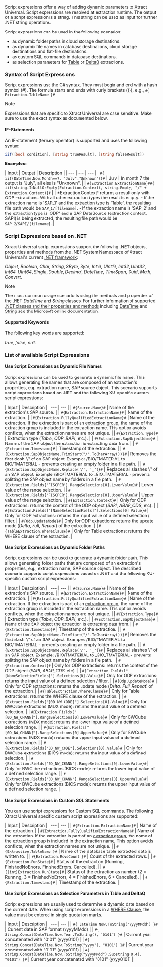 Script expressions offer a way of adding dynamic parameters to Xtract Universal. Script expressions are resolved at extraction runtime. The output of a script expression is a string. This string can be used as input for further .NET string operations.

Script expressions can be used in the following scenarios:

- as dynamic folder paths in cloud storage destinations.
- as dynamic file names in database destinations, cloud storage destinations and flat-file destinations.
- as custom SQL commands in database destinations.
- as selection parameters for [Table](../../table/where-clause/#script-expressions) or [DeltaQ](../../deltaq/selections/#script-expressions-for-deltaq) extractions.

### Syntax of Script Expressions

Script expressions use the C# syntax. They must begin and end with a hash symbol (#). The formula starts and ends with curly brackets ({}), e.g., `#{ Extraction.TableName }#`

Note

Expressions that are specific to Xtract Universal are case sensitive. Make sure to use the exact syntax as documented below.

#### IF-Statements

An IF-statement (ternary operator) is supported and uses the following syntax:

```c#
iif([bool condition], [string trueResult], [string falseResult])

```

**Examples:**

| Input | Output | Description | | --- | --- | --- | | `#{ iif(DateTime.Now.Month==7, "July","Unknown")}#` | July | In month 7 the output is "July", all else is "Unknown". | | `#{Extraction.ExtractionName}##{ iif(string.IsNullOrEmpty(Extraction.Context), string.Empty, "/" + Extraction.Context)}#` | | \*Extraction.Context\* returns a result only with ODP extractions. With all other extraction types the result is empty. - If the extraction name is 'SAP_1' and the extraction type is 'Table', the resulting file path would be `SAP_1/[filename]`. - If the extraction name is 'SAP_2' and the extraction type is 'ODP' and a SAP DataSource (extraction context: SAPI) is being extracted, the resulting file path would be `SAP_2/SAPI/[filename]`. |

### Script Expressions based on .NET

Xtract Universal script expressions support the following .NET objects, properties and methods from the .NET System Namespace of Xtract Universal's current [.NET framework](../../setup/requirements/#other-applications-and-frameworks):

*Object*, *Boolean*, *Char*, *String*, *SByte*, *Byte*, *Int16*, *UInt16*, *Int32*, *UInt32*, *Int64*, *UInt64*, *Single*, *Double*, *Decimal*, *DateTime*, *TimeSpan*, *Guid*, *Math*, *Convert*.

Note

The most common usage scenario is using the methods and properties of the .NET *DateTime* and *String* classes. For further information of supported [.NET classes and their properties and methods](https://docs.microsoft.com/en-us/dotnet/api/system?redirectedfrom=MSDN&view=netframework-4.7.2) including [DateTime](https://docs.microsoft.com/en-us/dotnet/api/system.datetime?view=net-5.0) and [String](https://docs.microsoft.com/en-us/dotnet/api/system.string?view=netframework-4.7.2) see the Microsoft online documentation.

#### Supported Keywords

The following key words are supported:

*true*, *false*, *null*.

### List of available Script Expressions

#### Use Script Expressions as Dynamic File Names

Script expressions can be used to generate a dynamic file name. This allows generating file names that are composed of an extraction's properties, e.g. extraction name, SAP source object. This scenario supports script expressions based on .NET and the following XU-specific custom script expressions:

| Input | Description | | --- | --- | | `#{Source.Name}#` | Name of the extraction's SAP source. | | `#{Extraction.ExtractionName}#` | Name of the extraction. | | `#{Extraction.FullyQualifiedExtractionName}#` | Name of the extraction. If the extraction is part of an [extraction group](../../organize-extractions/), the name of the extraction group is included in the extraction name. This option avoids conflicts, when the extraction names are not unique. | | `#{Extraction.Type}#` | Extraction type (*Table*, *ODP*, *BAPI*, etc.). | | `#{Extraction.SapObjectName}#` | Name of the SAP object the extraction is extracting data from. | | `#{Extraction.Timestamp}#` | Timestamp of the extraction. | | `#{Extraction.SapObjectName.TrimStart("/".ToCharArray())}#` | Removes the first slash '/' of an SAP object. Example: /BIO/TMATERIAL to BIO/TMATERIAL - prevents creating an empty folder in a file path. | | `#{Extraction.SapObjectName.Replace('/', '_')}#` | Replaces all slashes '/' of an SAP object. Example /BIO/TMATERIAL to \_BIO_TMATERIAL - prevents splitting the SAP object name by folders in a file path. | | `#{Extraction.Fields["FISCPER"].RangeSelections[0].LowerValue}#` | Lower value of the range selection. | | `#{Extraction.Fields["FISCPER"].RangeSelections[0].UpperValue}#` | Upper value of the range selection. | | `#{Extraction.Context}#` | Only for ODP extractions: returns the context of the ODP object (*SAPI*, *ABAP_CDS*, etc). | | `#{Extraction.Fields["[NameSelectionFiels]"].Selections[0].Value}#` | Only for ODP extractions: returns the input value of a defined selection / filter. | | `#{Odp.UpdateMode}#` | Only for ODP extractions: returns the update mode (*Delta*, *Full*, *Repeat*) of the extraction. | | `#{TableExtraction.WhereClause}#` | Only for Table extractions: returns the WHERE clause of the extraction. |

#### Use Script Expressions as Dynamic Folder Paths

Script expressions can be used to generate a dynamic folder path. This allows generating folder paths that are composed of an extraction's properties, e.g., extraction name, SAP source object. The described scenario supports script expressions based on .NET and the following XU-specific custom script expressions:

| Input | Description | | --- | --- | | `#{Source.Name}#` | Name of the extraction's SAP source. | | `#{Extraction.ExtractionName}#` | Name of the extraction. | | `#{Extraction.FullyQualifiedExtractionName}#` | Name of the extraction. If the extraction is part of an [extraction group](../../organize-extractions/), the name of the extraction group is included in the extraction name. This option avoids conflicts, when the extraction names are not unique. | | `#{Extraction.Type}#` | Extraction type (*Table*, *ODP*, *BAPI*, etc.). | | `#{Extraction.SapObjectName}#` | Name of the SAP object the extraction is extracting data from. | | `#{Extraction.Timestamp}#` | Timestamp of the extraction. | | `#{Extraction.SapObjectName.TrimStart("/".ToCharArray())}#` | Removes the first slash '/' of an SAP object. Example: /BIO/TMATERIAL to BIO/TMATERIAL - prevents creating an empty folder in a file path. | | `#{Extraction.SapObjectName.Replace('/', '_')}#` | Replaces all slashes '/' of an SAP object. Example: /BIO/TMATERIAL to \_BIO_TMATERIAL - prevents splitting the SAP object name by folders in a file path. | | `#{Extraction.Context}#` | Only for ODP extractions: returns the context of the ODP object (*SAPI*, *ABAP_CDS*, etc). | | `#{Extraction.Fields["[NameSelectionFields]"].Selections[0].Value}#` | Only for ODP extractions: returns the input value of a defined selection / filter. | | `#{Odp.UpdateMode}#` | Only for ODP extractions: returns the update mode (*Delta*, *Full*, *Repeat*) of the extraction. | | `#{TableExtraction.WhereClause}#` | Only for Table extractions: returns the WHERE clause of the extraction. | | `#{Extraction.Fields["[0D_NW_CODE]"].Selections[0].Value}#` | Only for BWCube extractions (MDX mode): returns the input value of a defined selection. | | `#{Extraction.Fields["[0D_NW_CHANN]"].RangeSelections[0].LowerValue}#` | Only for BWCube extractions (MDX mode): returns the lower input value of a defined selection range. | | `#{Extraction.Fields["[0D_NW_CHANN]"].RangeSelections[0].UpperValue}#` | Only for BWCube extractions (MDX mode): returns the upper input value of a defined selection range. | | `#{Extraction.Fields["0D_NW_CODE"].Selections[0].Value}#` | Only for BWCube extractions (BICS mode): returns the input value of a defined selection. | | `#{Extraction.Fields["0D_NW_CHANN"].RangeSelections[0].LowerValue}#` | Only for BWCube extractions (BICS mode): returns the lower input value of a defined selection range. | | `#{Extraction.Fields["0D_NW_CHANN"].RangeSelections[0].UpperValue}#` | Only for BWCube extractions (BICS mode): returns the upper input value of a defined selection range. |

#### Use Script Expressions in Custom SQL Statements

You can use script expressions for Custom SQL commands. The following Xtract Universal specific custom script expressions are supported:

| Input | Description | | --- | --- | | `#{Extraction.ExtractionName}#` | Name of the extraction. | | `#{Extraction.FullyQualifiedExtractionName}#` | Name of the extraction. If the extraction is part of an [extraction group](../../organize-extractions/), the name of the extraction group is included in the extraction name. This option avoids conflicts, when the extraction names are not unique. | | `#{Extraction.TableName }#` | Name of the database table extracted data is written to. | | `#{Extraction.RowsCount }#` | Count of the extracted rows. | | `#{Extraction.RunState}#` | Status of the extraction (Running, FinishedNoErrors, FinishedErrors, Cancelled). | | `#{(int)Extraction.RunState}#` | Status of the extraction as number (2 = Running, 3 = FinishedNoErrors, 4 = FinishedErrors, 6 = Cancelled). | | `#{Extraction.Timestamp}#` | Timestamp of the extraction. |

#### Use Script Expressions as Selection Parameters in Table and DeltaQ

Script expressions are usually used to determine a dynamic date based on the current date. When using script expressions in a [WHERE Clause](../../table/where-clause/#script-expressions), the value must be entered in single quotation marks.

| Input | Description | | --- | --- | | `#{ DateTime.Now.ToString("yyyyMMdd") }#` | Current date in SAP format (yyyyMMdd) | | `#{ String.Concat(DateTime.Now.Year.ToString(), "0101") }#` | Current year concatenated with "0101" (yyyy0101) | | `#{ String.Concat(DateTime.Now.ToString("yyyy"), "0101") }#` | Current year concatenated with "0101" (yyyy0101) | | `#{ String.Concat(DateTime.Now.ToString("yyyyMMdd").Substring(0,4), "0101") }#` | Current year concatenated with "0101" (yyyy0101) |
